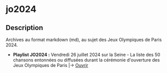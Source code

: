 # jo2024

## Description

Archives au format markdown (md), au sujet des Jeux Olympiques de Paris 2024.

- **Playlist JO2024 :** Vendredi 26 juillet 2024 sur la Seine - La liste des 50 chansons entonnées ou diffusées durant la cérémonie d'ouverture des Jeux Olympiques de Paris |→ <a href="https://docsify-this.net/?basePath=https://raw.githubusercontent.com/Moniliformopse/jo2024/main&homepage=PlaylistJO2024.md&sidebar=true&maxLevel=6&name=Playlist%20JO%202024#/" target="_blank" title="lien externe, s'ouvre dans une nouvelle fenêtre">Ouvrir</a> 
